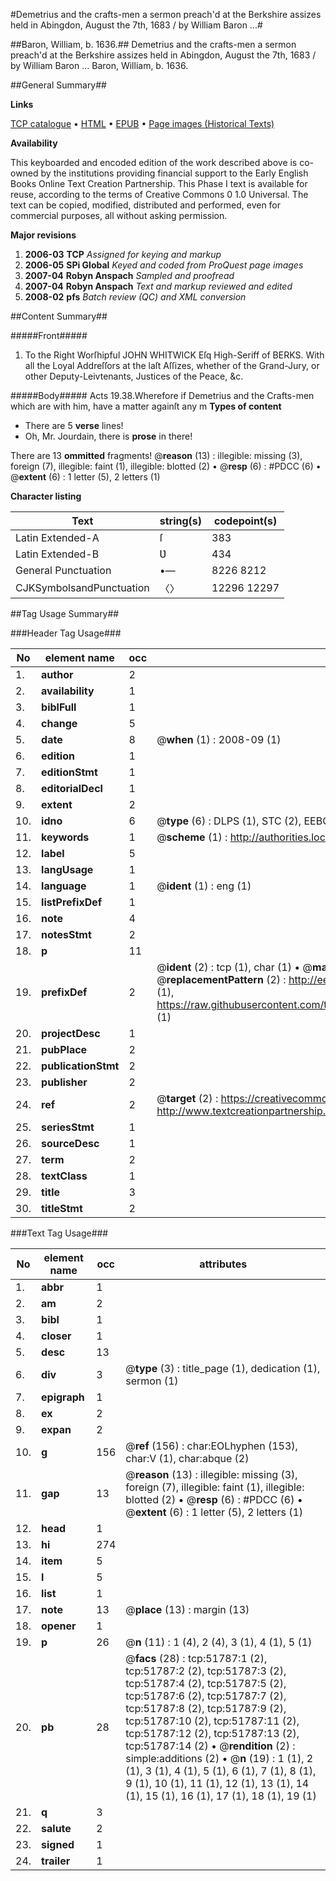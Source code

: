 #Demetrius and the crafts-men a sermon preach'd at the Berkshire assizes held in Abingdon, August the 7th, 1683 / by William Baron ...#

##Baron, William, b. 1636.##
Demetrius and the crafts-men a sermon preach'd at the Berkshire assizes held in Abingdon, August the 7th, 1683 / by William Baron ...
Baron, William, b. 1636.

##General Summary##

**Links**

[TCP catalogue](http://www.ota.ox.ac.uk/tcp/)  • 
[HTML](http://tei.it.ox.ac.uk/tcp/Texts-HTML/free/A31/A31024.html)  • 
[EPUB](http://tei.it.ox.ac.uk/tcp/Texts-EPUB/free/A31/A31024.epub) • 
[Page images (Historical Texts)](https://data.historicaltexts.jisc.ac.uk/view?pubId=eebo-11976299e&pageId=eebo-11976299e-51787-1)

**Availability**

This keyboarded and encoded edition of the
	       work described above is co-owned by the institutions
	       providing financial support to the Early English Books
	       Online Text Creation Partnership. This Phase I text is
	       available for reuse, according to the terms of Creative
	       Commons 0 1.0 Universal. The text can be copied,
	       modified, distributed and performed, even for
	       commercial purposes, all without asking permission.

**Major revisions**

1. __2006-03__ __TCP__ *Assigned for keying and markup*
1. __2006-05__ __SPi Global__ *Keyed and coded from ProQuest page images*
1. __2007-04__ __Robyn Anspach__ *Sampled and proofread*
1. __2007-04__ __Robyn Anspach__ *Text and markup reviewed and edited*
1. __2008-02__ __pfs__ *Batch review (QC) and XML conversion*

##Content Summary##

#####Front#####

1. To the Right Worſhipful JOHN WHITWICK Eſq High-Seriff of BERKS. With all the Loyal Addreſſors at the laſt Aſſizes, whether of the Grand-Jury, or other Deputy-Leivtenants, Justices of the Peace, &c.

#####Body#####
Acts 19.38.Wherefore if Demetrius and the Crafts-men which are with him, have a matter againſt any m
**Types of content**

  * There are 5 **verse** lines!
  * Oh, Mr. Jourdain, there is **prose** in there!

There are 13 **ommitted** fragments! 
 @__reason__ (13) : illegible: missing (3), foreign (7), illegible: faint (1), illegible: blotted (2)  •  @__resp__ (6) : #PDCC (6)  •  @__extent__ (6) : 1 letter (5), 2 letters (1)

**Character listing**


|Text|string(s)|codepoint(s)|
|---|---|---|
|Latin Extended-A|ſ|383|
|Latin Extended-B|Ʋ|434|
|General Punctuation|•—|8226 8212|
|CJKSymbolsandPunctuation|〈〉|12296 12297|

##Tag Usage Summary##

###Header Tag Usage###

|No|element name|occ|attributes|
|---|---|---|---|
|1.|__author__|2||
|2.|__availability__|1||
|3.|__biblFull__|1||
|4.|__change__|5||
|5.|__date__|8| @__when__ (1) : 2008-09 (1)|
|6.|__edition__|1||
|7.|__editionStmt__|1||
|8.|__editorialDecl__|1||
|9.|__extent__|2||
|10.|__idno__|6| @__type__ (6) : DLPS (1), STC (2), EEBO-CITATION (1), OCLC (1), VID (1)|
|11.|__keywords__|1| @__scheme__ (1) : http://authorities.loc.gov/ (1)|
|12.|__label__|5||
|13.|__langUsage__|1||
|14.|__language__|1| @__ident__ (1) : eng (1)|
|15.|__listPrefixDef__|1||
|16.|__note__|4||
|17.|__notesStmt__|2||
|18.|__p__|11||
|19.|__prefixDef__|2| @__ident__ (2) : tcp (1), char (1)  •  @__matchPattern__ (2) : ([0-9\-]+):([0-9IVX]+) (1), (.+) (1)  •  @__replacementPattern__ (2) : http://eebo.chadwyck.com/downloadtiff?vid=$1&page=$2 (1), https://raw.githubusercontent.com/textcreationpartnership/Texts/master/tcpchars.xml#$1 (1)|
|20.|__projectDesc__|1||
|21.|__pubPlace__|2||
|22.|__publicationStmt__|2||
|23.|__publisher__|2||
|24.|__ref__|2| @__target__ (2) : https://creativecommons.org/publicdomain/zero/1.0/ (1), http://www.textcreationpartnership.org/docs/. (1)|
|25.|__seriesStmt__|1||
|26.|__sourceDesc__|1||
|27.|__term__|2||
|28.|__textClass__|1||
|29.|__title__|3||
|30.|__titleStmt__|2||


###Text Tag Usage###

|No|element name|occ|attributes|
|---|---|---|---|
|1.|__abbr__|1||
|2.|__am__|2||
|3.|__bibl__|1||
|4.|__closer__|1||
|5.|__desc__|13||
|6.|__div__|3| @__type__ (3) : title_page (1), dedication (1), sermon (1)|
|7.|__epigraph__|1||
|8.|__ex__|2||
|9.|__expan__|2||
|10.|__g__|156| @__ref__ (156) : char:EOLhyphen (153), char:V (1), char:abque (2)|
|11.|__gap__|13| @__reason__ (13) : illegible: missing (3), foreign (7), illegible: faint (1), illegible: blotted (2)  •  @__resp__ (6) : #PDCC (6)  •  @__extent__ (6) : 1 letter (5), 2 letters (1)|
|12.|__head__|1||
|13.|__hi__|274||
|14.|__item__|5||
|15.|__l__|5||
|16.|__list__|1||
|17.|__note__|13| @__place__ (13) : margin (13)|
|18.|__opener__|1||
|19.|__p__|26| @__n__ (11) : 1 (4), 2 (4), 3 (1), 4 (1), 5 (1)|
|20.|__pb__|28| @__facs__ (28) : tcp:51787:1 (2), tcp:51787:2 (2), tcp:51787:3 (2), tcp:51787:4 (2), tcp:51787:5 (2), tcp:51787:6 (2), tcp:51787:7 (2), tcp:51787:8 (2), tcp:51787:9 (2), tcp:51787:10 (2), tcp:51787:11 (2), tcp:51787:12 (2), tcp:51787:13 (2), tcp:51787:14 (2)  •  @__rendition__ (2) : simple:additions (2)  •  @__n__ (19) : 1 (1), 2 (1), 3 (1), 4 (1), 5 (1), 6 (1), 7 (1), 8 (1), 9 (1), 10 (1), 11 (1), 12 (1), 13 (1), 14 (1), 15 (1), 16 (1), 17 (1), 18 (1), 19 (1)|
|21.|__q__|3||
|22.|__salute__|2||
|23.|__signed__|1||
|24.|__trailer__|1||
